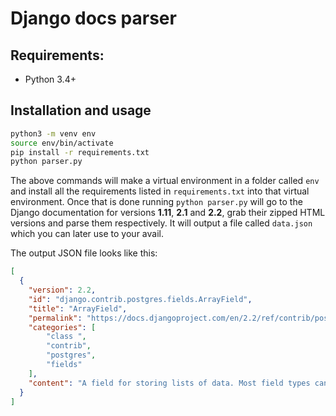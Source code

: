 # Django docs parser

## Requirements:

- Python 3.4+

## Installation and usage
```bash
python3 -m venv env
source env/bin/activate
pip install -r requirements.txt
python parser.py
```

The above commands will make a virtual environment in a folder called `env` and install all the requirements listed in `requirements.txt` into that virtual environment.
Once that is done running `python parser.py` will go to the Django documentation for versions __1.11__, __2.1__ and __2.2__, grab their zipped HTML versions and parse them respectively.
It will output a file called `data.json` which you can later use to your avail.

The output JSON file looks like this:
```json
[
  {
    "version": 2.2,
    "id": "django.contrib.postgres.fields.ArrayField",
    "title": "ArrayField",
    "permalink": "https://docs.djangoproject.com/en/2.2/ref/contrib/postgres/fields/#django.contrib.postgres.fields.ArrayField",
    "categories": [
        "class ",
        "contrib",
        "postgres",
        "fields"
    ],
    "content": "A field for storing lists of data. Most field types can be used, you simply pass another field instance as the base_field. You may also specify a size. ArrayField can be nested to store multi-dimensional arrays."
  }
]
```